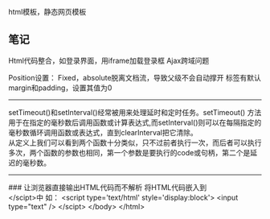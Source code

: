 html模板，静态网页模板

## 笔记

Html代码整合，如登录界面，用iframe加载登录框
Ajax跨域问题

Position设置：
	Fixed，absolute脱离文档流，导致父级不会自动撑开
标签有默认margin和padding，设置其值为0

<hr>
setTimeout()和setInterval()经常被用来处理延时和定时任务。setTimeout() 方法用于在指定的毫秒数后调用函数或计算表达式,而setInterval()则可以在每隔指定的毫秒数循环调用函数或表达式，直到clearInterval把它清除。
<br/>
从定义上我们可以看到两个函数十分类似，只不过前者执行一次，而后者可以执行多次，两个函数的参数也相同，第一个参数是要执行的code或句柄，第二个是延迟的毫秒数。
<hr/>
### 让浏览器直接输出HTML代码而不解析
将HTML代码嵌入到<script type='text/html' style='display:block'></scipt>中 
如：

<script type='text/html' style='display:block'>
    <input type="text" />
</scipt>

